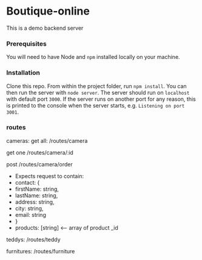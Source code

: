 # Boutique-online #

This is a demo backend server

### Prerequisites ###

You will need to have Node and `npm` installed locally on your machine.

### Installation ###

Clone this repo. From within the project folder, run `npm install`. You 
can then run the server with `node server`. 
The server should run on `localhost` with default port `3000`. If the
server runs on another port for any reason, this is printed to the
console when the server starts, e.g. `Listening on port 3001`.

### routes ###
cameras:
get all:
/routes/camera

get one
/routes/camera/:id

post
/routes/camera/order

 * Expects request to contain:
 * contact: {
 *   firstName: string,
 *   lastName: string,
 *   address: string,
 *   city: string,
 *   email: string
 * }
 * products: [string] <-- array of product _id

teddys:
/routes/teddy

furnitures:
/routes/furniture